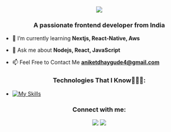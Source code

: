<h1 align="center">
    <img src="https://readme-typing-svg.herokuapp.com/?font=Righteous&size=35&center=true&vCenter=true&width=500&height=70&duration=2000&lines=Hi+There!+👋;+I'm+Aniket!;" />
</h1>
<h3 align="center">A passionate frontend developer from India</h3>

- 🌱 I’m currently learning **Nextjs, React-Native, Aws**

- 💬 Ask me about **Nodejs, React, JavaScript**

- 📫 Feel Free to Contact Me **aniketdhaygude4@gmail.com**


<h3 align="center">Technologies That I Know👨🏻‍💻:</h3>

- [![My Skills](https://skillicons.dev/icons?i=c,cpp,python,html,css,tailwind,js,nodejs,express,react,mongodb,docker,vscode,linux,git,github,firebase,figma)](https://skillicons.dev)





<h3 align="center">Connect with me:</h3>
<p align="center">
  <a href="https://skillicons.dev">
<a href="https://twitter.com/aniket_d04" target="blank"> <img src="https://skillicons.dev/icons?i=twitter" /></a>
<a href="https://linkedin.com/in/aniket dhaygude" target="blank"><img src="https://skillicons.dev/icons?i=linkedin" /></a>

</p>
